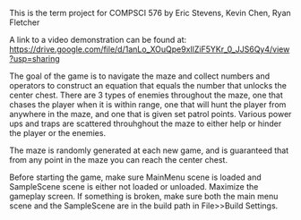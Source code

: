This is the term project for COMPSCI 576 by Eric Stevens, Kevin Chen, Ryan Fletcher

A link to a video demonstration can be found at: https://drive.google.com/file/d/1anLo_XOuQpe9xIlZiF5YKr_0_JJS6Qy4/view?usp=sharing

The goal of the game is to navigate the maze and collect numbers and operators to construct an equation that equals the number that unlocks the center chest.
There are 3 types of enemies throughout the maze, one that chases the player when it is within range, one that will hunt the player from anywhere in the maze, and one that is given set patrol points.
Various power ups and traps are scattered throuhghout the maze to either help or hinder the player or the enemies. 

The maze is randomly generated at each new game, and is guaranteed that from any point in the maze you can reach the center chest. 

Before starting the game, make sure MainMenu scene is loaded and SampleScene scene is either not loaded or unloaded. Maximize the gameplay screen.
If something is broken, make sure both the main menu scene and the SampleScene are in the build path in File>>Build Settings.
